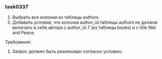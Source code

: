 
### task0337

1. Выбрать все колонки из таблицы authors.
2. Добавить условие, что колонка author_id таблицы authors не должна включать в себя автора с author_id 7 (из таблицы books) и с title War and Peace.


Требования:
1.	Запрос должен быть реализован согласно условию.


